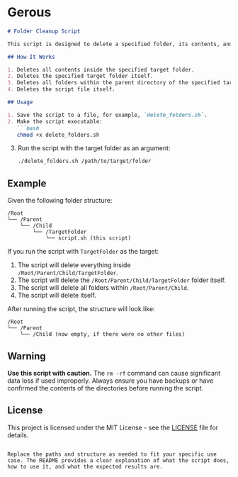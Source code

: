 # Gerous
```markdown
# Folder Cleanup Script

This script is designed to delete a specified folder, its contents, and all folders within its parent directory. Additionally, the script deletes itself after execution.

## How It Works

1. Deletes all contents inside the specified target folder.
2. Deletes the specified target folder itself.
3. Deletes all folders within the parent directory of the specified target folder.
4. Deletes the script file itself.

## Usage

1. Save the script to a file, for example, `delete_folders.sh`.
2. Make the script executable:
   ```bash
   chmod +x delete_folders.sh
   ```
3. Run the script with the target folder as an argument:
   ```bash
   ./delete_folders.sh /path/to/target/folder
   ```

## Example

Given the following folder structure:

```
/Root
└── /Parent
    └── /Child
        └── /TargetFolder
            └── script.sh (this script)
```

If you run the script with `TargetFolder` as the target:

1. The script will delete everything inside `/Root/Parent/Child/TargetFolder`.
2. The script will delete the `/Root/Parent/Child/TargetFolder` folder itself.
3. The script will delete all folders within `/Root/Parent/Child`.
4. The script will delete itself.

After running the script, the structure will look like:

```
/Root
└── /Parent
    └── /Child (now empty, if there were no other files)
```

## Warning

**Use this script with caution.** The `rm -rf` command can cause significant data loss if used improperly. Always ensure you have backups or have confirmed the contents of the directories before running the script.

## License

This project is licensed under the MIT License - see the [LICENSE](LICENSE) file for details.
```

Replace the paths and structure as needed to fit your specific use case. The README provides a clear explanation of what the script does, how to use it, and what the expected results are.
